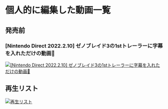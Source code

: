 # 個人的に編集した動画一覧

## 発売前

### [Nintendo Direct 2022.2.10] ゼノブレイド3の1stトレーラーに字幕を入れただけの動画📝
[![\[Nintendo Direct 2022.2.10\] ゼノブレイド3の1stトレーラーに字幕を入れただけの動画📝](https://img.youtube.com/vi/1B8rYgyepEg/0.jpg)](https://youtu.be/1B8rYgyepEg)


## 再生リスト

[![再生リスト](https://img.youtube.com/vi/1B8rYgyepEg/0.jpg)](https://youtube.com/playlist?list=PLt2pKOVGgqx54RGqwmVcxuoNpvF4zog3Y)

